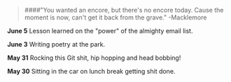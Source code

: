 > ####"You wanted an encore, but there's no encore today. Cause the moment is now, can't get it back from the grave." 
> -Macklemore

**June 5** Lesson learned on the "power" of the almighty email list.

**June 3** Writing poetry at the park.

**May 31** Rocking this Git shit, hip hopping and head bobbing!

**May 30** Sitting in the car on lunch break getting shit done.